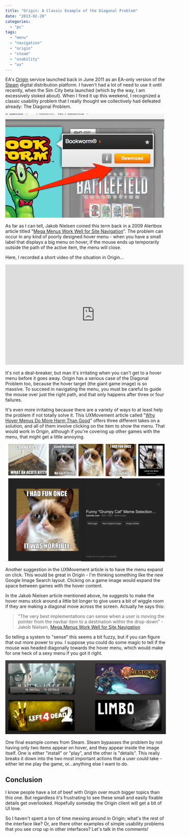 ```yaml
---
title: "Origin: A Classic Example of the Diagonal Problem"
date: "2013-02-20"
categories: 
  - "pc"
tags: 
  - "menu"
  - "navigation"
  - "origin"
  - "steam"
  - "usability"
  - "ux"
---
```


EA's [Origin](http://en.wikipedia.org/wiki/Origin_(content_delivery)) service launched back in June 2011 as an EA-only version of the [Steam](http://en.wikipedia.org/wiki/Steam_(software)) digital distribution platform. I haven't had a lot of need to use it until recently, when the Sim City beta launched (which by the way, I am excessively stoked about). When I fired it up this weekend, I recognized a classic usability problem that I really thought we collectively had defeated already: The Diagonal Problem.

![Screenshot of EA's Origin with an arrow indicating the diagonal problem](images/diagonal-snap-cropped.png)

As far as I can tell, Jakob Nielsen coined this term back in a 2009 Alertbox article titled "[Mega Menus Work Well for Site Navigation](http://www.nngroup.com/articles/mega-menus-work-well/)". The problem can occur in any kind of poorly designed hover menu - when you have a small label that displays a big menu on hover, if the mouse ends up temporarily outside the path of the active item, the menu will close.

Here, I recorded a short video of the situation in Origin...

<iframe width="560" height="315" src="https://www.youtube.com/embed/fnK5SytGsQE?si=SpwxsSS9Dl_wh1qL" title="YouTube video player" frameborder="0" allow="accelerometer; autoplay; clipboard-write; encrypted-media; gyroscope; picture-in-picture; web-share" allowfullscreen></iframe>

It's not a deal-breaker, but man it's irritating when you can't get to a hover menu before it goes away. Origin has a serious case of the Diagonal Problem too, because the hover target (the giant game image) is so massive. To succeed in navigating the menu, you must be careful to guide the mouse over just the right path, and that only happens after three or four failures.

It's even more irritating because there are a variety of ways to at least help the problem if not totally solve it. This UXMovement article called "[Why Hover Menus Do More Harm Than Good](http://uxmovement.com/navigation/why-hover-menus-do-users-more-harm-than-good/)" offers three different takes on a solution, and all of them involve clicking on the item to show the menu. That would work in Origin, although if you're covering up other games with the menu, that might get a little annoying.

![An example of what google image search looks like](images/google-image-example.png)

Another suggestion in the UXMovement article is to have the menu expand on click. This would be great in Origin - I'm thinking something like the new Google Image Search layout. Clicking on a game image would expand the space between games with the hover content.

In the Jakob Nielsen article mentioned above, he suggests to make the hover menu stick around a little bit longer to give users a bit of wiggle room if they are making a diagonal move across the screen. Actually he says this:

> "The very best implementations can sense when a user is moving the pointer from the navbar item to a destination within the drop-down" -Jakob Nielsen, [Mega Menus Work Well for Site Navigation](http://www.nngroup.com/articles/mega-menus-work-well/)

So telling a system to "sense" this seems a bit fuzzy, but if you can figure that out more power to you. I suppose you could do some magic to tell if the mouse was headed diagonally towards the hover menu, which would make for one heck of a sexy menu if you got it right.

![An example of the game selector from Steam, with the actions overlayed on top of the game images](images/steam-example.png)

One final example comes from Steam. Steam bypasses the problem by not having only two items appear on hover, and they appear inside the image itself. One is either "install" or "play", and the other is "details". This really breaks it down into the two most important actions that a user could take - either let me play the game, or...anything else I want to do.

## Conclusion

I know people have a lot of beef with Origin over much bigger topics than this one. But regardless it's frustrating to see these small and easily fixable details get overlooked. Hopefully someday the Origin client will get a bit of UI love.

So I haven't spent a ton of time messing around in Origin; what's the rest of the interface like? Or, are there other examples of simple usability problems that you see crop up in other interfaces? Let's talk in the comments!
